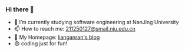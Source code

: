 ### Hi there 👋

<!--
**lar0129/lar0129** is a ✨ _special_ ✨ repository because its `README.md` (this file) appears on your GitHub profile.

Here are some ideas to get you started:
-->

- 🔭 I’m currently studying software engineering at NanJing University
- 📫 How to reach me: 211250127@smail.nju.edu.cn
- 👋 My Homepage: [lianganran's blog](https://lianganran.top/)
- 😄 coding just for fun!

<!--
![AnRan Liang's Most used languages](https://github-readme-stats.vercel.app/api/top-langs?username=lar0129&show_icons=true&count_private=true&theme=gotham)
-->

<!--
[![AnRan Liang's GitHub stats](https://github-readme-stats.vercel.app/api?username=lar0129)](https://github.com/anuraghazra/github-readme-stats)
-->

